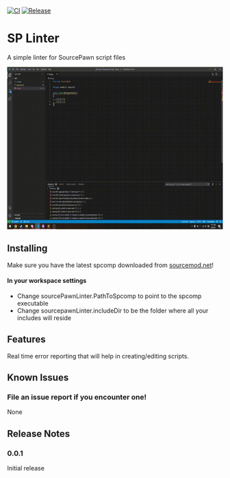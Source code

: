 [![CI](https://github.com/Deathreus/SPLinter/actions/workflows/main.yml/badge.svg)](https://github.com/Deathreus/SPLinter/actions/workflows/main.yml)
[![Release](https://github.com/Deathreus/SPLinter/actions/workflows/main.yml/badge.svg?event=release)](https://github.com/Deathreus/SPLinter/actions/workflows/main.yml)

# SP Linter

A simple linter for SourcePawn script files

![img](/images/linter.gif)

## Installing

Make sure you have the latest spcomp downloaded from [sourcemod.net](https://www.sourcemod.net/downloads.php?branch=dev)!

#### In your workspace settings
- Change sourcePawnLinter.PathToSpcomp to point to the spcomp executable
- Change sourcepawnLinter.includeDir to be the folder where all your includes will reside

## Features

Real time error reporting that will help in creating/editing scripts.

## Known Issues

### File an issue report if you encounter one!

None

## Release Notes

### 0.0.1

Initial release
